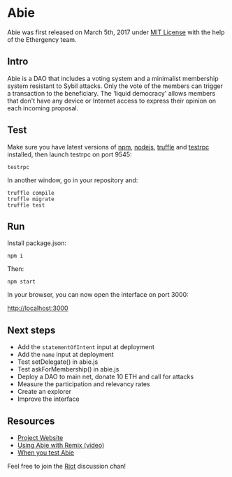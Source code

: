 # Abie

Abie was first released on March 5th, 2017 under [MIT License](https://github.com/AbieFund/abie/blob/master/LICENSE) with the help of the Ethergency team.

## Intro

Abie is a DAO that includes a voting system and a minimalist membership system resistant to Sybil attacks. Only the vote of the members can trigger a transaction to the beneficiary. The 'liquid democracy' allows members that don't have any device or Internet access to express their opinion on each incoming proposal.

## Test

Make sure you have latest versions of [npm](https://www.npmjs.com/), [nodejs](https://nodejs.org/en/), [truffle](https://github.com/trufflesuite/truffle) and [testrpc](https://www.npmjs.com/package/ethereumjs-testrpc) installed, then launch testrpc on port 9545:
```
testrpc
```
In another window, go in your repository and:

```
truffle compile
truffle migrate
truffle test
```

## Run

Install package.json:

```
npm i
```
Then:

```
npm start
```

In your browser, you can now open the interface on port 3000:  

[http://localhost:3000](http://localhost:3000)

## Next steps

* Add the `statementOfIntent` input at deployment 
* Add the `name` input at deployment
* Test setDelegate() in abie.js 
* Test askForMembership() in abie.js 
* Deploy a DAO to main net, donate 10 ETH and call for attacks
* Measure the participation and relevancy rates
* Create an explorer
* Improve the interface

## Resources

* [Project Website](http://abie.fund/) 
* [Using Abie with Remix (video)](https://youtu.be/NCzbua9R_eE)
* [When you test Abie](https://imgur.com/a/m7fFvVi)

Feel free to join the [Riot](https://riot.im/app/#/room/#abie:matrix.org) discussion chan!
